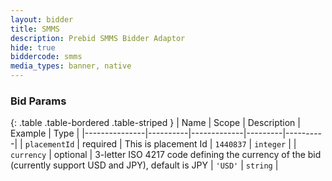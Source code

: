 ```yaml
---
layout: bidder
title: SMMS
description: Prebid SMMS Bidder Adaptor
hide: true
biddercode: smms
media_types: banner, native
---
```


### Bid Params

{: .table .table-bordered .table-striped }
| Name          | Scope    | Description | Example | Type     |
|---------------|----------|-------------|---------|----------|
| `placementId` | required |  This is placement Id          | `1440837`   | `integer` |
| `currency`         | optional | 3-letter ISO 4217 code defining the currency of the bid (currently support USD and JPY), default is JPY            |   `'USD'`      | `string`  |
